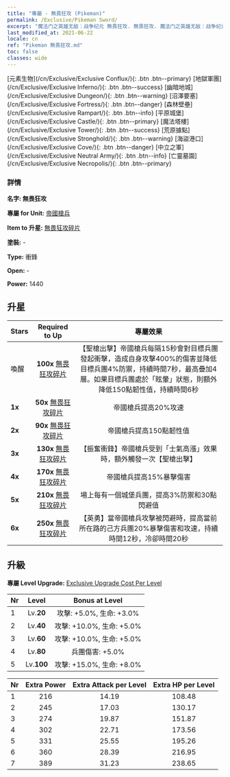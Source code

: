 ```yaml
---
title: "專屬 - 無畏狂攻 (Pikeman)"
permalink: /Exclusive/Pikeman Sword/
excerpt: "魔法门之英雄无敌：战争纪元 無畏狂攻. 無畏狂攻. 魔法门之英雄无敌：战争纪元 專屬 無畏狂攻. 帝國槍兵 專屬."
last_modified_at: 2021-06-22
locale: cn
ref: "Pikeman 無畏狂攻.md"
toc: false
classes: wide
---
```

 [元素生物](/cn/Exclusive/Exclusive Conflux/){: .btn .btn--primary} [地獄軍團](/cn/Exclusive/Exclusive Inferno/){: .btn .btn--success} [幽暗地城](/cn/Exclusive/Exclusive Dungeon/){: .btn .btn--warning} [沼澤要塞](/cn/Exclusive/Exclusive Fortress/){: .btn .btn--danger} [森林壁壘](/cn/Exclusive/Exclusive Rampart/){: .btn .btn--info} [平原城堡](/cn/Exclusive/Exclusive Castle/){: .btn .btn--primary} [魔法塔樓](/cn/Exclusive/Exclusive Tower/){: .btn .btn--success} [荒原據點](/cn/Exclusive/Exclusive Stronghold/){: .btn .btn--warning} [海盜港口](/cn/Exclusive/Exclusive Cove/){: .btn .btn--danger} [中立之軍](/cn/Exclusive/Exclusive Neutral Army/){: .btn .btn--info} [亡靈墓園](/cn/Exclusive/Exclusive Necropolis/){: .btn .btn--primary} 

### 詳情
 **名字: 無畏狂攻** 

 **專屬 for Unit:** [帝國槍兵](/cn/units/Pikeman/) 

 **Item to 升星:** [無畏狂攻碎片](/cn/Items/con_912/)

 **塗裝:** -

 **Type:** 衝鋒

 **Open:** -

 **Power:** 1440

## 升星

  |     Stars    |  Required to Up | 專屬效果 |
  |:-------------|:---------------:|:---------------:|
  |  喚醒  | **100x** [無畏狂攻碎片](/cn/Items/con_912/) | 【聖槍出擊】帝國槍兵每隔15秒會對目標兵團發起衝擊，造成自身攻擊400%的傷害並降低目標兵團4%防禦，持續時間7秒，最高疊加4層。如果目標兵團處於「眩暈」狀態，則額外降低150點韌性值，持續時間6秒 |
  | **1x** <i class="fas fa-star"/> | **50x** [無畏狂攻碎片](/cn/Items/con_912/) | 帝國槍兵提高20%攻速 |
  | **2x** <i class="fas fa-star"/> | **90x** [無畏狂攻碎片](/cn/Items/con_912/) | 帝國槍兵提高150點韌性值 |
  | **3x** <i class="fas fa-star"/> | **130x** [無畏狂攻碎片](/cn/Items/con_912/) | 【振奮衝鋒】帝國槍兵受到「士氣高漲」效果時，額外觸發一次【聖槍出擊】 |
  | **4x** <i class="fas fa-star"/> | **170x** [無畏狂攻碎片](/cn/Items/con_912/) | 帝國槍兵提高15%暴擊傷害 |
  | **5x** <i class="fas fa-star"/> | **210x** [無畏狂攻碎片](/cn/Items/con_912/) | 場上每有一個城堡兵團，提高3%防禦和30點閃避值 |
  | **6x** <i class="fas fa-star"/> | **250x** [無畏狂攻碎片](/cn/Items/con_912/) | 【英勇】當帝國槍兵攻擊被閃避時，提高當前所在路的己方兵團20%暴擊傷害和攻速，持續時間12秒，冷卻時間20秒 |


## 升級
 **專屬 Level Upgrade:** [Exclusive Upgrade Cost Per Level](/Exclusive/ExclusiveUpgradeCostPerLevel/)

  |  Nr  |   Level  | Bonus at Level |
  |:-----|:--------:|:--------------:|
  | 1 | Lv.**20** | 攻擊: +5.0%, 生命: +3.0% |
  | 2 | Lv.**40** | 攻擊: +10.0%, 生命: +5.0% |
  | 3 | Lv.**60** | 攻擊: +10.0%, 生命: +5.0% |
  | 4 | Lv.**80** | 兵團傷害: +5.0% |
  | 5 | Lv.**100** | 攻擊: +15.0%, 生命: +8.0% |


  |  Nr  |  Extra Power | Extra Attack per Level | Extra HP per Level |
  |:-----|:--------:|:--------:|:--------:|
  | 1 | 216 | 14.19 | 108.48 |
  | 2 | 245 | 17.03 | 130.17 |
  | 3 | 274 | 19.87 | 151.87 |
  | 4 | 302 | 22.71 | 173.56 |
  | 5 | 331 | 25.55 | 195.26 |
  | 6 | 360 | 28.39 | 216.95 |
  | 7 | 389 | 31.23 | 238.65 |


